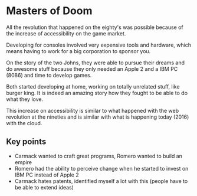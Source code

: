 # Masters of Doom

All the revolution that happened on the eighty's was possible because
of the increase of accessibility on the game market.

Developing for consoles involved very expensive tools and hardware, which
means having to work for a big corporation to sponsor you.

On the story of the two Johns, they were able to pursue their dreams and do
awesome stuff because they only needed an Apple 2 and a IBM PC (8086) and time
to develop games.

Both started developing at home, working on totally unrelated stuff, like burger king.
It is indeed an amazing story how they fought to be able to do what they love.

This increase on accessibility is similar to what happened with the web revolution at the
nineties and is similar with what is happening today (2016) with the cloud.


## Key points

* Carmack wanted to craft great programs, Romero wanted to build an empire
* Romero had the ability to perceive change when he started to invest on IBM PC instead of Apple 2
* Carmack hates patents, identified myself a lot with this (people have to be able to extend ideas)
